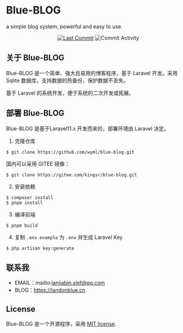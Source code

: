 # Blue-BLOG
a simple blog system, powerful and easy to use.

<p align="center">
<a href="https://packagist.org/packages/laravel/framework"><img src="https://img.shields.io/github/last-commit/wyml/blue-blog
" alt="Last Commit"></a>
<a><img src="https://img.shields.io/github/commit-activity/w/wyml/blue-blog
" alt="Commit Activity" /></a>
</p>

## 关于 Blue-BLOG

Blue-BLOG 是一个简单、强大且易用的博客程序，基于 Laravel 开发。采用 Sqlite 数据库，支持数据的热备份，保护数据不丢失。

基于 Laravel 的系统开发，便于系统的二次开发或拓展。

## 部署 Blue-BLOG

Blue-BLOG 是基于Laravel11.x 开发而来的，部署环境由 Laravel 决定。

1.  克隆仓库

```shell
$ git clone https://github.com/wyml/blue-blog.git
```
国内可以采用 GITEE 镜像：
```shell
$ git clone https://gitee.com/kingsr/blue-blog.git
```

2. 安装依赖

```shell
$ composer install
$ pnpm install
```

3. 编译前端

```shell
$ pnpm build
```

4. 复制 `.env.example` 为 `.env` 并生成 Laravel Key

```shell
$ php artisan key:generate
```

## 联系我

- EMAIL：mailto:lanjiabin.slef@qq.com
- BLOG：https://landonblue.cn

## License

Blue-BLOG 是一个开源程序，采用 [MIT license](https://opensource.org/licenses/MIT).
